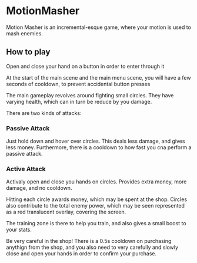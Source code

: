 # MotionMasher
Motion Masher is an incremental-esque game, where your motion is used to mash enemies.

## How to play
Open and close your hand on a button in order to enter through it

At the start of the main scene and the main menu scene, you will have a few seconds of cooldown, to prevent accidental button presses

The main gameplay revolves around fighting small circles. They have varying health, which can in turn be reduce by you damage.

There are two kinds of attacks:

### Passive Attack

Just hold down and hover over circles. This deals less damage, and gives less money. Furthermore, there is a cooldown to how fast you cna perform a passive attack.

### Active Attack

Activaly open and close you hands on circles. Provides extra money, more damage, and no cooldown.

Hitting each circle awards money, which may be spent at the shop.
Circles also contribute to the total enemy power, which may be seen represented as a red translucent overlay, covering the screen.

The training zone is there to help you train, and also gives a small boost to your stats.

Be very careful in the shop! There is a 0.5s cooldown on purchasing anythign from the shop, and you also need to very carefully and slowly close and open your hands in order to confirm your purchase.
